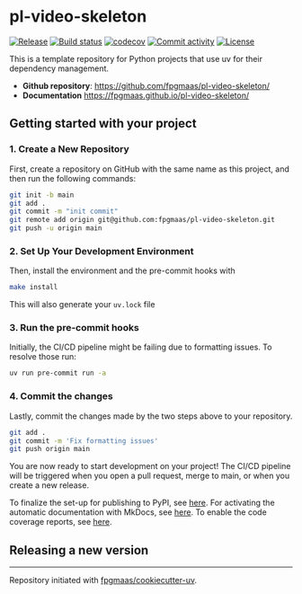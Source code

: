 # pl-video-skeleton

[![Release](https://img.shields.io/github/v/release/fpgmaas/pl-video-skeleton)](https://img.shields.io/github/v/release/fpgmaas/pl-video-skeleton)
[![Build status](https://img.shields.io/github/actions/workflow/status/fpgmaas/pl-video-skeleton/main.yml?branch=main)](https://github.com/fpgmaas/pl-video-skeleton/actions/workflows/main.yml?query=branch%3Amain)
[![codecov](https://codecov.io/gh/fpgmaas/pl-video-skeleton/branch/main/graph/badge.svg)](https://codecov.io/gh/fpgmaas/pl-video-skeleton)
[![Commit activity](https://img.shields.io/github/commit-activity/m/fpgmaas/pl-video-skeleton)](https://img.shields.io/github/commit-activity/m/fpgmaas/pl-video-skeleton)
[![License](https://img.shields.io/github/license/fpgmaas/pl-video-skeleton)](https://img.shields.io/github/license/fpgmaas/pl-video-skeleton)

This is a template repository for Python projects that use uv for their dependency management.

- **Github repository**: <https://github.com/fpgmaas/pl-video-skeleton/>
- **Documentation** <https://fpgmaas.github.io/pl-video-skeleton/>

## Getting started with your project

### 1. Create a New Repository

First, create a repository on GitHub with the same name as this project, and then run the following commands:

```bash
git init -b main
git add .
git commit -m "init commit"
git remote add origin git@github.com:fpgmaas/pl-video-skeleton.git
git push -u origin main
```

### 2. Set Up Your Development Environment

Then, install the environment and the pre-commit hooks with

```bash
make install
```

This will also generate your `uv.lock` file

### 3. Run the pre-commit hooks

Initially, the CI/CD pipeline might be failing due to formatting issues. To resolve those run:

```bash
uv run pre-commit run -a
```

### 4. Commit the changes

Lastly, commit the changes made by the two steps above to your repository.

```bash
git add .
git commit -m 'Fix formatting issues'
git push origin main
```

You are now ready to start development on your project!
The CI/CD pipeline will be triggered when you open a pull request, merge to main, or when you create a new release.

To finalize the set-up for publishing to PyPI, see [here](https://fpgmaas.github.io/cookiecutter-uv/features/publishing/#set-up-for-pypi).
For activating the automatic documentation with MkDocs, see [here](https://fpgmaas.github.io/cookiecutter-uv/features/mkdocs/#enabling-the-documentation-on-github).
To enable the code coverage reports, see [here](https://fpgmaas.github.io/cookiecutter-uv/features/codecov/).

## Releasing a new version



---

Repository initiated with [fpgmaas/cookiecutter-uv](https://github.com/fpgmaas/cookiecutter-uv).
